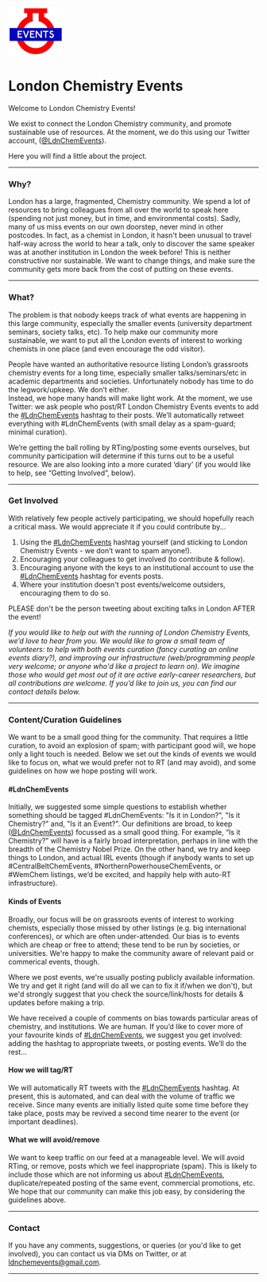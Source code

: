 ![alt text](https://raw.githubusercontent.com/ldnchemevents/ldnchemevents.github.io/master/ldn_icon.jpg) 
# London Chemistry Events

Welcome to London Chemistry Events!

We exist to connect the London Chemistry community, and promote sustainable use of resources. At the moment, we do this using our Twitter account, ([@LdnChemEvents](https://twitter.com/LdnChemEvents)).  

Here you will find a little about the project.  

***
### Why?  
London has a large, fragmented, Chemistry community. We spend a lot of resources to bring colleagues from all over the world to speak here (spending not just money, but in time, and environmental costs). Sadly, many of us miss events on our own doorstep, never mind in other postcodes. In fact, as a chemist in London, it hasn't been unusual to travel half-way across the world to hear a talk, only to discover the same speaker was at another institution in London the week before! This is neither constructive nor sustainable.
We want to change things, and make sure the community gets more back from the cost of putting on these events.


***
### What?  
The problem is that nobody keeps track of what events are happening in this large community, especially the smaller events (university department seminars, society talks, etc). To help make our community more sustainable, we want to put all the London events of interest to working chemists in one place (and even encourage the odd visitor).  
  
People have wanted an authoritative resource listing London’s grassroots chemistry events for a long time, especially smaller talks/seminars/etc in academic departments and societies. Unfortunately nobody has time to do the legwork/upkeep. We don’t either.  
Instead, we hope many hands will make light work. At the moment, we use Twitter: we ask people who post/RT London Chemistry Events events to add the [#LdnChemEvents](https://twitter.com/search?q=%23ldnchemevents&src=typed_query&f=live) hashtag to their posts. We’ll automatically retweet everything with #LdnChemEvents (with small delay as a spam-guard; minimal curation).
  
We’re getting the ball rolling by RTing/posting some events ourselves, but community participation will determine if this turns out to be a useful resource. We are also looking into a more curated ‘diary’ (if you would like to help, see “Getting Involved”, below).


***
### Get Involved    
With relatively few people actively participating, we should hopefully reach a critical mass. 
We would appreciate it if you could contribute by...
1.  Using the [#LdnChemEvents](https://twitter.com/search?q=%23ldnchemevents&src=typed_query&f=live) hashtag yourself (and sticking to London Chemistry Events - we don’t want to spam anyone!).
2.  Encouraging your colleagues to get involved (to contribute & follow).
3.  Encouraging anyone with the keys to an institutional account to use the [#LdnChemEvents](https://twitter.com/search?q=%23ldnchemevents&src=typed_query&f=live) hashtag for events posts.
4. Where your institution doesn't post events/welcome outsiders, encouraging them to do so. 

PLEASE don't be the person tweeting about exciting talks in London AFTER the event!
  
*If you would like to help out with the running of London Chemistry Events, we’d love to hear from you. We would like to grow a small team of volunteers: to help with both events curation (fancy curating an online events diary?), and improving our infrastructure (web/programming people very welcome; or anyone who'd like a project to learn on). We imagine those who would get most out of it are active early-career researchers, but all contributions are welcome. If you’d like to join us, you can find our contact details below.*


***
### Content/Curation Guidelines    
We want to be a small good thing for the community. That requires a little curation, to avoid an explosion of spam; with participant good will, we hope only a light touch is needed. Below we set out the kinds of events we would like to focus on, what we would prefer not to RT (and may avoid), and some guidelines on how we hope posting will work.  

#### #LdnChemEvents
Initially, we suggested some simple questions to establish whether something should be tagged #LdnChemEvents: "Is it in London?", "Is it Chemistry?" and, "Is it an Event?".
Our definitions are broad, to keep ([@LdnChemEvents](https://twitter.com/LdnChemEvents)) focussed as a small good thing. For example, “Is it Chemistry?” will have is a fairly broad interpretation, perhaps in line with the breadth of the Chemistry Nobel Prize. On the other hand, we try and keep things to London, and actual IRL events (though if anybody wants to set up #CentralBeltChemEvents, #NorthernPowerhouseChemEvents, or #WemChem listings, we’d be excited, and happily help with auto-RT infrastructure).  

#### Kinds of Events
Broadly, our focus will be on grassroots events of interest to working chemists, especially those missed by other listings (e.g. big international conferences), or which are often under-attended. Our bias is to events which are cheap or free to attend; these tend to be run by societies, or universities. We're happy to make the community aware of relevant paid or commerical events, though.

Where we post events, we're usually posting publicly available information. We try and get it right (and will do all we can to fix it if/when we don't), but we'd strongly suggest that you check the source/link/hosts for details & updates before making a trip.

We have received a couple of comments on bias towards particular areas of chemistry, and institutions. We are human. If you’d like to cover more of your favourite kinds of [#LdnChemEvents](https://twitter.com/search?q=%23ldnchemevents&src=typed_query&f=live), we suggest you get involved: adding the hashtag to appropriate tweets, or posting events. We’ll do the rest…

#### How we will tag/RT
We will automatically RT tweets with the [#LdnChemEvents](https://twitter.com/search?q=%23ldnchemevents&src=typed_query&f=live) hashtag. At present, this is automated, and can deal with the volume of traffic we receive. Since many events are initially listed quite some time before they take place, posts may be revived a second time nearer to the event (or important deadlines).  

#### What we will avoid/remove
We want to keep traffic on our feed at a manageable level. We will avoid RTing, or remove, posts which we feel inappropriate (spam). This is likely to include those which are not informing us about [#LdnChemEvents](https://twitter.com/search?q=%23ldnchemevents&src=typed_query&f=live), duplicate/repeated posting of the same event, commercial promotions, etc. We hope that our community can make this job easy, by considering the guidelines above.

***
### Contact  

If you have any comments, suggestions, or queries (or you'd like to get involved), you can contact us via DMs on Twitter, or at [ldnchemevents@gmail.com](mailto:ldnchemevents@gmail.com).  

***
